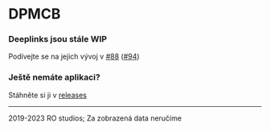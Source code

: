 # DPMCB

### Deeplinks jsou stále WIP

Podívejte se na jejich vývoj v [#88](https://github.com/jaro-jaro/DPMCB/issues/88) ([#94](https://github.com/jaro-jaro/DPMCB/issues/94))

### Ještě nemáte aplikaci?

Stáhněte si ji v [releases](https://github.com/jaro-jaro/DPMCB/releases)

---

2019-2023 RO studios; Za zobrazená data neručíme
